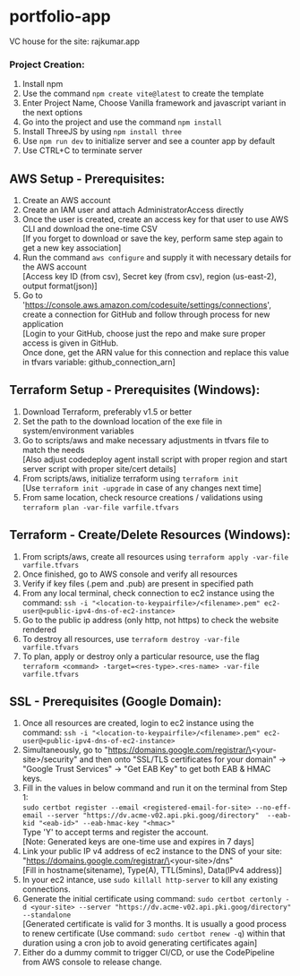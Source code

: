 # portfolio-app
VC house for the site: rajkumar.app

### Project Creation:
1. Install npm
2. Use the command `npm create vite@latest` to create the template
3. Enter Project Name, Choose Vanilla framework and javascript variant in the next options
4. Go into the project and use the command `npm install`
5. Install ThreeJS by using `npm install three`
6. Use `npm run dev` to initialize server and see a counter app by default
7. Use CTRL+C to terminate server

## AWS Setup - Prerequisites:
1. Create an AWS account
2. Create an IAM user and attach AdministratorAccess directly
3. Once the user is created, create an access key for that user to use AWS CLI and download the one-time CSV \
[If you forget to download or save the key, perform same step again to get a new key association] 
4. Run the command `aws configure` and supply it with necessary details for the AWS account \
 [Access key ID (from csv), Secret key (from csv), region (us-east-2), output format(json)] 
5. Go to 'https://console.aws.amazon.com/codesuite/settings/connections', create a connection for GitHub and follow through process for new application \
[Login to your GitHub, choose just the repo and make sure proper access is given in GitHub. \
Once done, get the ARN value for this connection and replace this value in tfvars variable: github_connection_arn]

## Terraform Setup - Prerequisites (Windows):
1. Download Terraform, preferably v1.5 or better
2. Set the path to the download location of the exe file in system/environment variables
3. Go to scripts/aws and make necessary adjustments in tfvars file to match the needs \
[Also adjust codedeploy agent install script with proper region and start server script with proper site/cert details]
4. From scripts/aws, initialize terraform using `terraform init` \
[Use `terraform init -upgrade` in case of any changes next time] 
5. From same location, check resource creations / validations using `terraform plan -var-file varfile.tfvars`

## Terraform - Create/Delete Resources (Windows):
1. From scripts/aws, create all resources using `terraform apply -var-file varfile.tfvars`
2. Once finished, go to AWS console and verify all resources
3. Verify if key files (.pem and .pub) are present in specified path
4. From any local terminal, check connection to ec2 instance using the command: `ssh -i "<location-to-keypairfile>/<filename>.pem" ec2-user@<public-ipv4-dns-of-ec2-instance>`
5. Go to the public ip address (only http, not https) to check the website rendered
6. To destroy all resources, use `terraform destroy -var-file varfile.tfvars`
7. To plan, apply or destroy only a particular resource, use the flag `terraform <command> -target=<res-type>.<res-name> -var-file varfile.tfvars`

## SSL - Prerequisites (Google Domain):
1. Once all resources are created, login to ec2 instance using the command: `ssh -i "<location-to-keypairfile>/<filename>.pem" ec2-user@<public-ipv4-dns-of-ec2-instance>`
2. Simultaneously, go to "https://domains.google.com/registrar/\<your-site\>/security" and then onto "SSL/TLS certificates for your domain" -> "Google Trust Services" -> "Get EAB Key" to get both EAB & HMAC keys.
3. Fill in the values in below command and run it on the terminal from Step 1: \
`sudo certbot register --email <registered-email-for-site> --no-eff-email --server "https://dv.acme-v02.api.pki.goog/directory"  --eab-kid "<eab-id>" --eab-hmac-key "<hmac>"` \
Type 'Y' to accept terms and register the account. \
[Note: Generated keys are one-time use and expires in 7 days] 
4. Link your public IP v4 address of ec2 instance to the DNS of your site: "https://domains.google.com/registrar/\<your-site\>/dns" \
[Fill in hostname(sitename), Type(A), TTL(5mins), Data(IPv4 address)] 
5. In your ec2 intance, use `sudo killall http-server` to kill any existing connections.
6. Generate the initial certificate using command: `sudo certbot certonly -d <your-site> --server "https://dv.acme-v02.api.pki.goog/directory" --standalone` \
[Generated certificate is valid for 3 months. It is usually a good process to renew certificate (Use command: `sudo certbot renew -q`) within that duration using a cron job to avoid generating certificates again] 
7. Either do a dummy commit to trigger CI/CD, or use the CodePipeline from AWS console to release change.